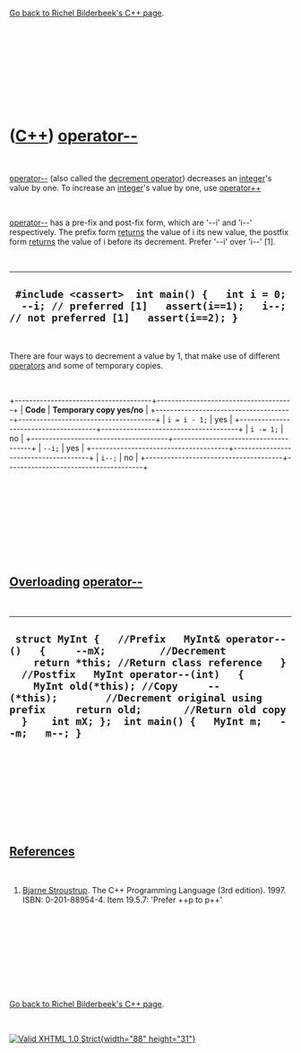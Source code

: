 

[Go back to Richel Bilderbeek's C++ page](Cpp.htm).

 

 

 

 

 

([C++](Cpp.htm)) [operator--](CppOperatorDecrement.htm)
=======================================================

 

[operator--](CppOperatorDecrement.htm) (also called the [decrement
operator](CppOperatorDecrement.htm)) decreases an
[integer](CppInt.htm)'s value by one. To increase an
[integer](CppInt.htm)'s value by one, use
[operator++](CppOperatorIncrement.htm)

 

[operator--](CppOperatorDecrement.htm) has a pre-fix and post-fix form,
which are '--i' and 'i--' respectively. The prefix form
[returns](CppReturn.htm) the value of i its new value, the postfix form
[returns](CppReturn.htm) the value of i before its decrement. Prefer
'--i' over 'i--' \[1\].

 

  ----------------------------------------------------------------------------------------------------------------------------------------
  ` #include <cassert>  int main() {   int i = 0;   --i; // preferred [1]   assert(i==1);   i--; // not preferred [1]   assert(i==2); }`
  ----------------------------------------------------------------------------------------------------------------------------------------

 

There are four ways to decrement a value by 1, that make use of
different [operators](CppOperator.htm) and some of temporary copies.

 

+--------------------------------------+--------------------------------------+
| **Code**                             | **Temporary copy yes/no**            |
+--------------------------------------+--------------------------------------+
| `i = i - 1;`                         | yes                                  |
+--------------------------------------+--------------------------------------+
| `i -= 1;`                            | no                                   |
+--------------------------------------+--------------------------------------+
| `--i;`                               | yes                                  |
+--------------------------------------+--------------------------------------+
| `i--;`                               | no                                   |
+--------------------------------------+--------------------------------------+

 

 

 

 

 

[Overloading](CppOverload.htm) [operator--](CppOperatorDecrement.htm)
---------------------------------------------------------------------

 

  ----------------------------------------------------------------------------------------------------------------------------------------------------------------------------------------------------------------------------------------------------------------------------------------------------------------------------------------------------------------------
  ` struct MyInt {   //Prefix   MyInt& operator--()   {     --mX;         //Decrement     return *this; //Return class reference   }    //Postfix   MyInt operator--(int)   {     MyInt old(*this); //Copy     --(*this);        //Decrement original using prefix     return old;       //Return old copy   }    int mX; };  int main() {   MyInt m;   --m;   m--; }`
  ----------------------------------------------------------------------------------------------------------------------------------------------------------------------------------------------------------------------------------------------------------------------------------------------------------------------------------------------------------------------

 

 

 

 

 

[References](CppReferences.htm)
-------------------------------

 

1.  [Bjarne Stroustrup](CppBjarneStroustrup.htm). The C++ Programming
    Language (3rd edition). 1997. ISBN: 0-201-88954-4. Item 19.5.7:
    'Prefer ++p to p++'

 

 

 

 

 

[Go back to Richel Bilderbeek's C++ page](Cpp.htm).



 

[![Valid XHTML 1.0 Strict](valid-xhtml10.png){width="88"
height="31"}](http://validator.w3.org/check?uri=referer)
